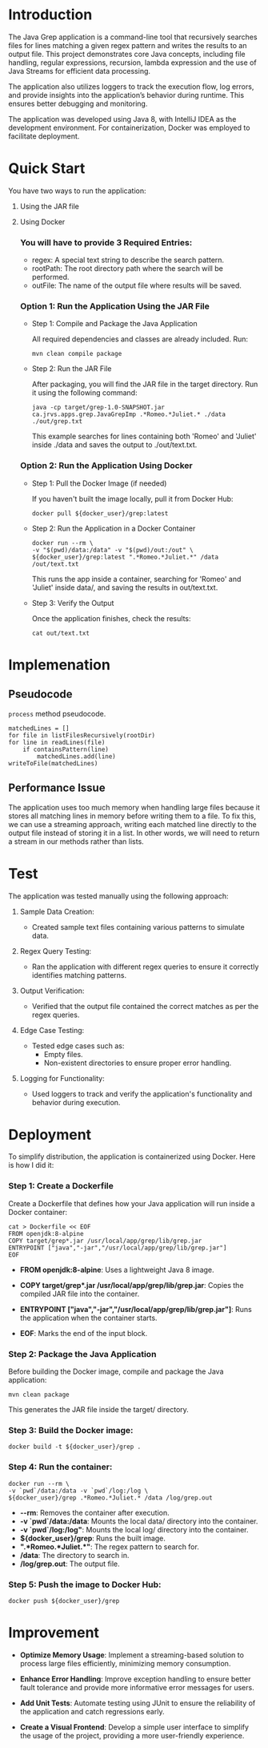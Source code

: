# Introduction
The Java Grep application is a command-line tool that recursively searches files for lines matching a given regex pattern and writes the 
results to an output file. This project demonstrates core Java concepts, including file handling, regular expressions, recursion, lambda expression and the use of Java Streams for efficient data processing.

The application also utilizes loggers to track the execution flow, log errors, and provide insights into the application’s behavior during 
runtime. This ensures better debugging and monitoring.

The application was developed using Java 8, with IntelliJ IDEA as the development environment. For containerization, 
Docker was employed to facilitate deployment.

# Quick Start

You have two ways to run the application:

1) Using the JAR file
2) Using Docker

    ### You will have to provide 3 Required Entries:

    - regex: A special text string to describe the search pattern.
    - rootPath: The root directory path where the search will be performed.
    - outFile: The name of the output file where results will be saved.

    ### Option 1: Run the Application Using the JAR File
    - Step 1: Compile and Package the Java Application

        All required dependencies and classes are already included. Run:

        ```mvn clean compile package```

    - Step 2: Run the JAR File
    
        After packaging, you will find the JAR file in the target directory. Run it using the following command:

        ```java -cp target/grep-1.0-SNAPSHOT.jar ca.jrvs.apps.grep.JavaGrepImp .*Romeo.*Juliet.* ./data ./out/grep.txt```

        This example searches for lines containing both 'Romeo' and 'Juliet' inside ./data and saves the output to ./out/text.txt.

    ### Option 2: Run the Application Using Docker

    - Step 1: Pull the Docker Image (if needed)

        If you haven't built the image locally, pull it from Docker Hub:

        ```docker pull ${docker_user}/grep:latest```

    - Step 2: Run the Application in a Docker Container

        ```
        docker run --rm \
        -v "$(pwd)/data:/data" -v "$(pwd)/out:/out" \
        ${docker_user}/grep:latest ".*Romeo.*Juliet.*" /data /out/text.txt
        ```

        This runs the app inside a container, searching for 'Romeo' and 'Juliet' inside data/, and saving the results in out/text.txt.

    - Step 3: Verify the Output

        Once the application finishes, check the results:

        ```cat out/text.txt```


# Implemenation

## Pseudocode
 `process` method pseudocode.

    matchedLines = []
    for file in listFilesRecursively(rootDir)
    for line in readLines(file)
        if containsPattern(line)
            matchedLines.add(line)
    writeToFile(matchedLines)

## Performance Issue

The application uses too much memory when handling large files because it stores all matching lines in memory before writing them to a 
file. To fix this, we can use a streaming approach, writing each matched line directly to the output file instead of storing it in a list. 
In other words, we will need to return a stream in our methods rather than lists.

# Test
The application was tested manually using the following approach:

1) Sample Data Creation:
    - Created sample text files containing various patterns to simulate data.

2) Regex Query Testing:
    - Ran the application with different regex queries to ensure it correctly identifies matching patterns.

3) Output Verification:
    - Verified that the output file contained the correct matches as per the regex queries.

4) Edge Case Testing:
    - Tested edge cases such as:
        - Empty files.
        - Non-existent directories to ensure proper error handling.

5) Logging for Functionality:
    - Used loggers to track and verify the application's functionality and behavior during execution.

# Deployment

To simplify distribution, the application is containerized using Docker. Here is how I did it:

### Step 1: Create a Dockerfile

Create a Dockerfile that defines how your Java application will run inside a Docker container:

    cat > Dockerfile << EOF
    FROM openjdk:8-alpine
    COPY target/grep*.jar /usr/local/app/grep/lib/grep.jar
    ENTRYPOINT ["java","-jar","/usr/local/app/grep/lib/grep.jar"]
    EOF

- **FROM openjdk:8-alpine**: Uses a lightweight Java 8 image.

- **COPY target/grep\*.jar /usr/local/app/grep/lib/grep.jar**: Copies the compiled JAR file into the container.

- **ENTRYPOINT ["java","-jar","/usr/local/app/grep/lib/grep.jar"]**: Runs the application when the container starts.

- **EOF**: Marks the end of the input block.

### Step 2: Package the Java Application

Before building the Docker image, compile and package the Java application:

    mvn clean package

This generates the JAR file inside the target/ directory.

### Step 3: Build the Docker image:

    docker build -t ${docker_user}/grep .


### Step 4: Run the container:

    docker run --rm \
    -v `pwd`/data:/data -v `pwd`/log:/log \
    ${docker_user}/grep .*Romeo.*Juliet.* /data /log/grep.out

- **--rm**: Removes the container after execution.
- **-v \`pwd`/data:/data**: Mounts the local data/ directory into the container.
- **-v \`pwd`/log:/log"**: Mounts the local log/ directory into the container.
- **${docker_user}/grep**: Runs the built image.
- **".\*Romeo.\*Juliet.*"**: The regex pattern to search for.
- **/data**: The directory to search in.
- **/log/grep.out**: The output file.

### Step 5: Push the image to Docker Hub:

    docker push ${docker_user}/grep

# Improvement
- **Optimize Memory Usage**: Implement a streaming-based solution to process large files efficiently, minimizing memory consumption.

- **Enhance Error Handling**: Improve exception handling to ensure better fault tolerance and provide more informative error messages 
for users.

- **Add Unit Tests**: Automate testing using JUnit to ensure the reliability of the application and catch regressions early.

- **Create a Visual Frontend**: Develop a simple user interface to simplify the usage of the project, providing a more user-friendly 
experience.